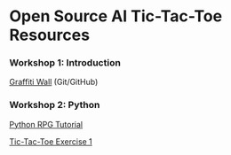 # Open Source AI Tic-Tac-Toe Resources

### Workshop 1: Introduction
[Graffiti Wall](https://paper.dropbox.com/doc/GIT-GUD-Introduction-to-GitGitHub--AWM5~HeeAIyiOvNYClGSacx4Ag-xUn2KzhMbLhTJ4Y23KUjf) (Git/GitHub)

### Workshop 2: Python
[Python RPG Tutorial](https://hackmd.io/s/rkzGgh0om)

[Tic-Tac-Toe Exercise 1](https://github.com/eceusc/project-tic-tac-toe)
